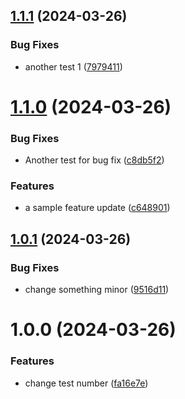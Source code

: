 ## [1.1.1](https://github.com/yhy-1/poc-publish-note/compare/v1.1.0...v1.1.1) (2024-03-26)


### Bug Fixes

* another test 1 ([7979411](https://github.com/yhy-1/poc-publish-note/commit/7979411c8184354e57cfb1a0c0927a801c9d3585))

# [1.1.0](https://github.com/yhy-1/poc-publish-note/compare/v1.0.1...v1.1.0) (2024-03-26)


### Bug Fixes

* Another test for bug fix ([c8db5f2](https://github.com/yhy-1/poc-publish-note/commit/c8db5f22df0c8149276280a5116dd7d981d6764f))


### Features

* a sample feature update ([c648901](https://github.com/yhy-1/poc-publish-note/commit/c6489012dbb9d8002c633687f56a4360ea421248))

## [1.0.1](https://github.com/yhy-1/poc-publish-note/compare/v1.0.0...v1.0.1) (2024-03-26)


### Bug Fixes

* change something minor ([9516d11](https://github.com/yhy-1/poc-publish-note/commit/9516d11e32c55686290317f4db3512153d51a99d))

# 1.0.0 (2024-03-26)


### Features

* change test number ([fa16e7e](https://github.com/yhy-1/poc-publish-note/commit/fa16e7e7928c57b2bbb4376a623a6256f6036e5e))
